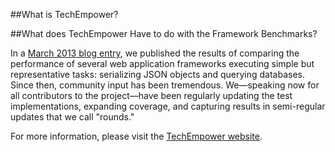 ##What is TechEmpower?

##What does TechEmpower Have to do with the Framework Benchmarks?

In a [March 2013 blog entry](https://www.techempower.com/blog/2013/03/28/frameworks-round-1/), we published the results of comparing the performance of several web application frameworks executing simple but representative tasks: serializing JSON objects and querying databases. Since then, community input has been tremendous. We—speaking now for all contributors to the project—have been regularly updating the test implementations, expanding coverage, and capturing results in semi-regular updates that we call "rounds."

For more information, please visit the [TechEmpower website](https://www.techempower.com/).